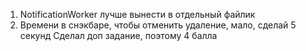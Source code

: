 1) NotificationWorker лучше вынести в отдельный файлик
2) Времени в снэкбаре, чтобы отменить удаление, мало, сделай 5 секунд
   Сделал доп задание, поэтому 4 балла
